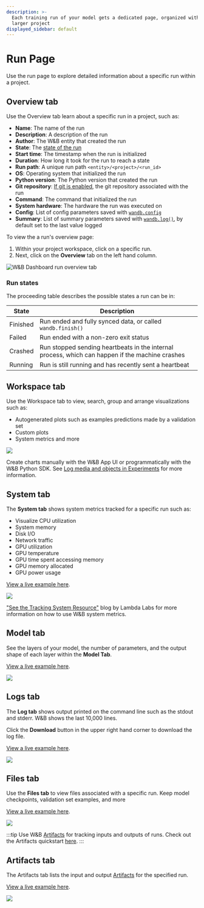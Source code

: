 ```yaml
---
description: >-
  Each training run of your model gets a dedicated page, organized within the
  larger project
displayed_sidebar: default
---
```


# Run Page
Use the run page to explore detailed information about a specific run within a project.

## Overview tab
Use the Overview tab learn about a specific run in a project, such as:

* **Name**: The name of the run
* **Description**: A description of the run
* **Author**: The W&B entity that created the run
* **State**: The [state of the run](#run-states)
* **Start time**: The timestamp when the run is initialized
* **Duration**: How long it took for the run to reach a state
* **Run path**: A unique run path `<entity>/<project>/<run_id>`
* **OS**: Operating system that initialized the run
* **Python version**: The Python version that created the run
* **Git repository**: [If git is enabled](../settings-page/user-settings.md#personal-github-integration), the git repository associated with the run
* **Command**: The command that initialized the run
* **System hardware**: The hardware the run was executed on
* **Config**: List of config parameters saved with [`wandb.config`](../../../guides/track/config.md)
* **Summary**: List of summary parameters saved with [`wandb.log()`](../../../guides/track/log/intro.md), by default set to the last value logged

To view the a run's overview page:
1. Within your project workspace, click on a specific run.
2. Next, click on the **Overview** tab on the left hand column.

![W&B Dashboard run overview tab](/images/app_ui/wandb_run_overview_page.png)


<!-- The Python details are private, even if you make the page itself public. Here is an example of my run page in incognito on the left and my account on the right.

![](/images/app_ui/wandb_run_overview_page_2.png) -->

### Run states
The proceeding table describes the possible states a run can be in: 

| State | Description |
| ----- | ----- |
| Finished| Run ended and fully synced data, or called `wandb.finish()` |
| Failed | Run ended with a non-zero exit status | 
| Crashed | Run stopped sending heartbeats in the internal process, which can happen if the machine crashes | 
| Running | Run is still running and has recently sent a heartbeat  |

## Workspace tab
Use the Workspace tab to view, search, group and arrange visualizations such as:

* Autogenerated plots such as examples predictions made by a validation set
* Custom plots
* System metrics and more

![](/images/app_ui/wandb-run-page-workspace-tab.png)

Create charts manually with the W&B App UI or programmatically with the W&B Python SDK. See [Log media and objects in Experiments](../../track/log/intro.md) for more information.

## System tab
The **System tab** shows system metrics tracked for a specific run such as:

* Visualize CPU utilization
* System memory 
* Disk I/O
* Network traffic
* GPU utilization
* GPU temperature
* GPU time spent accessing memory
* GPU memory allocated
* GPU power usage

[View a live example here](https://wandb.ai/stacey/deep-drive/runs/ki2biuqy/system?workspace=user-carey).

![](/images/app_ui/wandb_system_utilization.png)

["See the Tracking System Resource"](https://lambdalabs.com/blog/weights-and-bias-gpu-cpu-utilization/) blog by Lambda Labs for more information on how to use W&B system metrics.

## Model tab

See the layers of your model, the number of parameters, and the output shape of each layer within the **Model Tab**.

[View a live example here](https://app.wandb.ai/stacey/deep-drive/runs/pr0os44x/model).

![](/images/app_ui/wandb_run_page_model_tab.png)

## Logs tab
The **Log tab** shows output printed on the command line such as the stdout and stderr. W&B shows the last 10,000 lines. 

Click the **Download** button in the upper right hand corner to download the log file.

[View a live example here](https://app.wandb.ai/stacey/deep-drive/runs/pr0os44x/logs).

![](/images/app_ui/wandb_run_page_log_tab.png)

## Files tab
Use the **Files tab** to view files associated with a specific run. Keep model checkpoints, validation set examples, and more

[View a live example here](https://app.wandb.ai/stacey/deep-drive/runs/pr0os44x/files/media/images).

![](/images/app_ui/wandb_run_page_files_tab.png)

:::tip
Use W&B [Artifacts](../../artifacts/intro.md) for tracking inputs and outputs of runs. Check out the Artifacts quickstart [here](../../artifacts/artifacts-walkthrough.md).
:::

## Artifacts tab
The Artifacts tab lists the input and output [Artifacts](../../artifacts/intro.md) for the specified run.

[View a live example here](https://wandb.ai/stacey/artifact\_july\_demo/runs/2cslp2rt/artifacts).

![](/images/app_ui/artifacts_tab.png)
